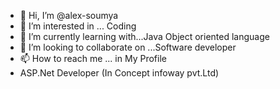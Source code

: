 - 👋 Hi, I’m @alex-soumya
- 👀 I’m interested in ... Coding 
- 🌱 I’m currently learning with...Java Object oriented language 
- 💞️ I’m looking to collaborate on ...Software developer
- 📫 How to reach me ... in My Profile 
- ASP.Net Developer
  (In Concept infoway pvt.Ltd)


<!---
alex-soumya/alex-soumya is a ✨ special ✨ repository because its `README.md` (this file) appears on your GitHub profile.
You can click the Preview link to take a look at your changes.
--->
